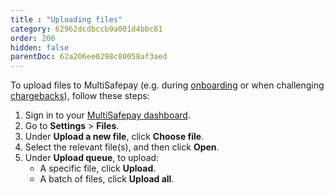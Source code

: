 ```yaml
---
title : "Uploading files"
category: 62962dcdbccb9a001d4bbc81
order: 206
hidden: false
parentDoc: 62a206ee0298c80058af3aed
---
```


To upload files to MultiSafepay (e.g. during [onboarding](/account/onboarding-golive/) or when challenging [chargebacks](/chargebacks/)), follow these steps:

1. Sign in to your [MultiSafepay dashboard](https://merchant.multisafepay.com).
2. Go to **Settings** > **Files**.
3. Under **Upload a new file**, click **Choose file**.
4. Select the relevant file(s), and then click **Open**.
5. Under **Upload queue**, to upload:
    - A specific file, click **Upload**.
    - A batch of files, click **Upload all**.